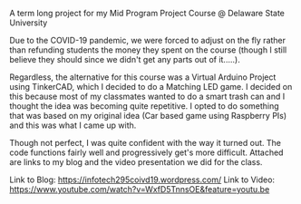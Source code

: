 A term long project for my Mid Program Project Course @ Delaware State University

Due to the COVID-19 pandemic, we were forced to adjust on the fly rather than refunding students the money they spent on the course (though I still believe they should since we didn't get any parts out of it.....).

Regardless, the alternative for this course was a Virtual Arduino Project using TinkerCAD, which I decided to do a Matching LED game. I decided on this because most of my classmates wanted to do a smart trash can and I thought the idea was becoming quite repetitive. I opted to do something that was based on my original idea (Car based game using Raspberry PIs) and this was what I came up with.

Though not perfect, I was quite confident with the way it turned out. The code functions fairly well and progressively get's more difficult. Attached are links to my blog and the video presentation we did for the class.

Link to Blog: https://infotech295coivd19.wordpress.com/
Link to Video: https://www.youtube.com/watch?v=WxfD5TnnsOE&feature=youtu.be